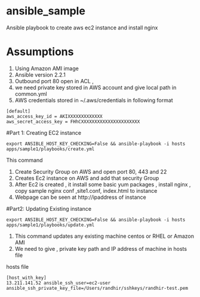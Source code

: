 # ansible_sample
Ansible playbook to create aws ec2 instance and install nginx

# Assumptions
1. Using Amazon AMI image
2. Ansible version 2.2.1
3. Outbound port 80 open in ACL ,
4. we need private key  stored in AWS account and give local path in common.yml
5. AWS credentials stored in ~/.aws/credentials in following format
```
[default]
aws_access_key_id = AKIXXXXXXXXXXXXX
aws_secret_access_key = FHhCXXXXXXXXXXXXXXXXXXXXXX
```


#Part 1: Creating EC2 instance
```
export ANSIBLE_HOST_KEY_CHECKING=False && ansible-playbook -i hosts apps/sample1/playbooks/create.yml

```

This command

1. Create Security Group on AWS and open port 80, 443 and 22
2. Creates Ec2 instance on AWS and add that security Group
3. After Ec2 is created , it install some basic yum packages , install nginx , copy sample nginx conf ,site1.conf, index.html to instance
4. Webpage can be seen at http://ipaddress  of instance



#Part2: Updating Existing instance
```
export ANSIBLE_HOST_KEY_CHECKING=False && ansible-playbook -i hosts apps/sample1/playbooks/update.yml

```

1. This command updates any existing machine centos or RHEL or Amazon AMI
2. We need to give , private key path and IP address of machine in hosts file

hosts file
```
[host_with_key]
13.211.141.52 ansible_ssh_user=ec2-user ansible_ssh_private_key_file=/Users/randhir/sshkeys/randhir-test.pem

```
